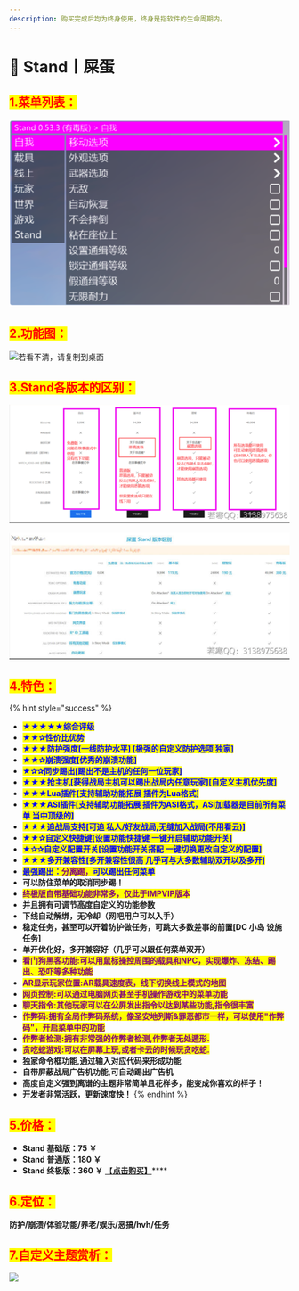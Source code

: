 ```yaml
---
description: 购买完成后均为终身使用，终身是指软件的生命周期内。
---
```


# 💜 Stand丨屎蛋

## <mark style="color:red;">1.菜单列表：</mark>

![强烈推荐此菜单的终极版！！！！](assets/image-20220404161621407.png)

## <mark style="color:red;">2.功能图：</mark>

![若看不清，请复制到桌面](../../../.gitbook/assets/屎蛋.bmp)

## <mark style="color:red;">3.Stand各版本的区别：</mark>

![](assets/image-20220404162059892.png)

![](assets/image-20220404162109326.png)

## <mark style="color:red;">4.特色：</mark>

{% hint style="success" %}
* <mark style="color:blue;">**★★★★★综合评级**</mark>
* <mark style="color:blue;">**★★✰性价比优势**</mark>
* <mark style="color:blue;">**★★★防护强度\[一线防护水平] \[极强的自定义防护选项 独家]**</mark>
* <mark style="color:blue;">**★★✰崩溃强度\[优秀的崩溃功能]**</mark>
* <mark style="color:blue;">**★✰✰同步踢出\[踢出不是主机的任何一位玩家]**</mark>
* <mark style="color:blue;">**★★★抢主机\[获得战局主机可以踢出战局内任意玩家]\[自定义主机优先度]**</mark>
* <mark style="color:blue;">**★★★Lua插件\[支持辅助功能拓展 插件为Lua格式]**</mark>
* <mark style="color:blue;">**★★★ASI插件\[支持辅助功能拓展 插件为ASI格式，ASI加载器是目前所有菜单 当中顶级的]**</mark>
* <mark style="color:blue;">**★★★追战局支持\[可追 私人/好友战局,无缝加入战局(不用看云)]**</mark>
* <mark style="color:blue;">**★★✰自定义快捷键\[设置功能快捷键 一键开启辅助功能开关]**</mark>
* <mark style="color:blue;">**★✰✰自定义配置开关\[设置功能开关搭配 一键切换更改自定义的配置]**</mark>
* <mark style="color:blue;">**★★★多开兼容性\[多开兼容性很高 几乎可与大多数辅助双开以及多开]**</mark>
* <mark style="color:blue;">**最强踢出：**</mark><mark style="color:purple;">**分离踢，**</mark><mark style="color:blue;">**可以踢出任何菜单**</mark>
* **可以防住菜单的取消同步踢！**
* <mark style="color:purple;">**终极版自带基础功能非常多，仅此于IMPVIP版本**</mark>
* **并且拥有可调节高度自定义的功能参数**
* **下线自动解绑，无冷却（网吧用户可以入手）**
* **稳定任务，甚至可以开着防护做任务，可跳大多数差事的前置\[DC 小岛 设施任务]**
* **单开优化好，多开兼容好（几乎可以跟任何菜单双开）**
* <mark style="color:purple;">**看门狗黑客功能:可以用鼠标操控周围的载具和NPC，实现爆炸、冻结、踢出、恐吓等多种功能**</mark>
* <mark style="color:purple;">**AR显示玩家位置:AR载具速度表，线下切换线上模式的地图**</mark>
* <mark style="color:purple;">**网页控制:可以通过电脑网页甚至手机操作游戏中的菜单功能**</mark>
* <mark style="color:purple;">**聊天指令:其他玩家可以在公屏发出指令以达到某些功能,指令很丰富**</mark>
* <mark style="color:purple;">**作弊码:拥有全局作弊码系统，像圣安地列斯&罪恶都市一样，可以使用"作弊码"，开启菜单中的功能**</mark>
* <mark style="color:purple;">**作弊者检测:拥有非常强的作弊者检测,作弊者无处遁形.**</mark>
* <mark style="color:purple;">**贪吃蛇游戏:可以在屏幕上玩,或者卡云的时候玩贪吃蛇.**</mark>
* **独家命令框功能,通过输入对应代码来形成功能**
* **自带屏蔽战局广告机功能,可自动踢出广告机**
* **高度自定义强到离谱的主题非常简单且花样多，能变成你喜欢的样子！**
* **开发者非常活跃，更新速度快！**
{% endhint %}

## <mark style="color:red;">5.价格：</mark>

* **Stand 基础版：75 ￥**
* **Stand 普通版：180 ￥**
* **Stand 终极版：360 ￥** [【**点击购买】**](https://ruohanfkw.shop/?code=ZnJvbT0xMDA2JmE9MiZiPTc4)****

## <mark style="color:red;">6.定位：</mark>

**防护/崩溃/体验功能/养老/娱乐/恶搞/hvh/任务**

## <mark style="color:red;">7.</mark><mark style="color:red;">**自定义主题赏析：**</mark>

![](../../../.gitbook/assets/469ce78b56c4351da79861a9ef61623b\_spaces%2F7YXEHggLzaiKwZjRSOD4%2Fuploads%2FuF33smVHU6Y9LfUcHHXx%2FQQ%E5%9B%BE%E7%89%8720220317125853\_alt=media\&token=1bf20d27-3508-4788-9d31-cdb82e39d9dd.png)
